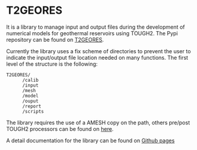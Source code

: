 # T2GEORES

It is a library to manage input and output files during the development of numerical models for geothermal reservoirs using TOUGH2. The Pypi repository can be found on [T2GEORES](https://pypi.org/project/T2GEORES/).

Currently the library uses a fix scheme of directories to prevent the user to indicate the input/output file location needed on many functions. The first level of the structure is the following:

```
T2GEORES/
      /calib
      /input
      /mesh
      /model
      /ouput
      /report
      /scripts
```

The library requires the use of a AMESH copy on the path, others pre/post TOUGH2 processors can be found on [here]('https://tough.lbl.gov/licensing-download/free-software-download/'). 

A detail documentation for the  library can be found on [Github pages](https://jejimenezm.github.io/T2GEORES/index.html)